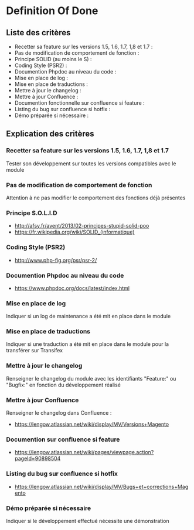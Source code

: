 # Definition Of Done #

## Liste des critères  ##
	
* Recetter sa feature sur les versions 1.5, 1.6, 1.7, 1,8 et 1.7 :
* Pas de modification de comportement de fonction :
* Principe SOLID (au moins le S) :
* Coding Style (PSR2) :
* Documention Phpdoc au niveau du code :
* Mise en place de log :
* Mise en place de traductions :
* Mettre à jour le changelog :
* Mettre à jour Confluence :
* Documention fonctionnelle sur confluence si feature :
* Listing du bug sur confluence si hotfix :
* Démo préparée si nécessaire :
 	
## Explication des critères ##

### Recetter sa feature sur les versions 1.5, 1.6, 1.7, 1,8 et 1.7 ###
Tester son développement sur toutes les versions compatibles avec le module

### Pas de modification de comportement de fonction ###
Attention à ne pas modifier le comportement des fonctions déjà présentes

### Principe S.O.L.I.D ###
* http://afsy.fr/avent/2013/02-principes-stupid-solid-poo
* https://fr.wikipedia.org/wiki/SOLID_(informatique)

### Coding Style (PSR2) ###
* http://www.php-fig.org/psr/psr-2/

### Documention Phpdoc au niveau du code ###
* https://www.phpdoc.org/docs/latest/index.html

### Mise en place de log ###
Indiquer si un log de maintenance a été mit en place dans le module

### Mise en place de traductions ###
Indiquer si une traduction a été mit en place dans le module pour la transférer sur Transifex

### Mettre à jour le changelog ###
Renseigner le changelog du module avec les identifiants "Feature:" ou "Bugfix:" en fonction du développement réalisé

### Mettre à jour Confluence ###
Renseigner le changelog dans Confluence :
* https://lengow.atlassian.net/wiki/display/MV/Versions+Magento

### Documention sur confluence si feature ###
* https://lengow.atlassian.net/wiki/pages/viewpage.action?pageId=90898504

### Listing du bug sur confluence si hotfix ###
* https://lengow.atlassian.net/wiki/display/MV/Bugs+et+corrections+Magento

### Démo préparée si nécessaire ###
Indiquer si le développement effectué nécessite une démonstration 
